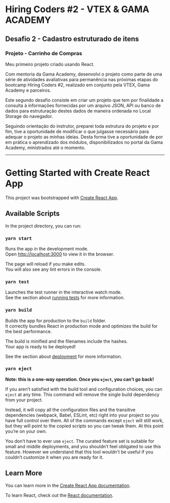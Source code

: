 # Hiring Coders #2 - VTEX & GAMA ACADEMY
## Desafio 2 - Cadastro estruturado de itens
### Projeto - Carrinho de Compras

Meu primeiro projeto criado usando React.

Com mentoria da Gama Academy, desenvolvi o projeto como parte de uma série de atividades avaliativas para permanência nas próximas etapas do bootcamp Hiring Coders #2, realizado em conjunto pela VTEX, Gama Academy e parceiros.

Este segundo desafio consiste em criar um projeto que tem por finalidade a consulta à informações fornecidas por um arquivo JSON, API ou banco de dados para estruturação destes dados de maneira ordenada no Local Storage do navegador. 

Seguindo orientação do instrutor, preparei toda estrutura do projeto e por fim, tive a oportunidade de modificar o que julgasse necessário para adequar o projeto as minhas ideias. Desta forma tive a oportunidade de por em prática o aprendizado dos módulos, disponibilizados no portal da Gama Academy, ministrados até o momento.

__________________________________________

# Getting Started with Create React App

This project was bootstrapped with [Create React App](https://github.com/facebook/create-react-app).

## Available Scripts

In the project directory, you can run:

### `yarn start`

Runs the app in the development mode.\
Open [http://localhost:3000](http://localhost:3000) to view it in the browser.

The page will reload if you make edits.\
You will also see any lint errors in the console.

### `yarn test`

Launches the test runner in the interactive watch mode.\
See the section about [running tests](https://facebook.github.io/create-react-app/docs/running-tests) for more information.

### `yarn build`

Builds the app for production to the `build` folder.\
It correctly bundles React in production mode and optimizes the build for the best performance.

The build is minified and the filenames include the hashes.\
Your app is ready to be deployed!

See the section about [deployment](https://facebook.github.io/create-react-app/docs/deployment) for more information.

### `yarn eject`

**Note: this is a one-way operation. Once you `eject`, you can’t go back!**

If you aren’t satisfied with the build tool and configuration choices, you can `eject` at any time. This command will remove the single build dependency from your project.

Instead, it will copy all the configuration files and the transitive dependencies (webpack, Babel, ESLint, etc) right into your project so you have full control over them. All of the commands except `eject` will still work, but they will point to the copied scripts so you can tweak them. At this point you’re on your own.

You don’t have to ever use `eject`. The curated feature set is suitable for small and middle deployments, and you shouldn’t feel obligated to use this feature. However we understand that this tool wouldn’t be useful if you couldn’t customize it when you are ready for it.

## Learn More

You can learn more in the [Create React App documentation](https://facebook.github.io/create-react-app/docs/getting-started).

To learn React, check out the [React documentation](https://reactjs.org/).
